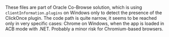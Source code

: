 These files are part of Oracle Co-Browse solution, which is using `clientInformation.plugins` on Windows only to detect the presence of the ClickOnce plugin. The code path is quite narrow, it seems to be reached only in very specific cases: Chrome on Windows, when the app is loaded in ACB mode with .NET.
Probably a minor risk for Chromium-based browsers.
